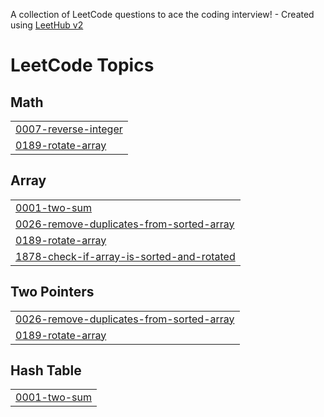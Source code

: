 A collection of LeetCode questions to ace the coding interview! - Created using [LeetHub v2](https://github.com/arunbhardwaj/LeetHub-2.0)
<!---LeetCode Topics Start-->
# LeetCode Topics
## Math
|  |
| ------- |
| [0007-reverse-integer](https://github.com/saumya2530/my-leetcode/tree/master/0007-reverse-integer) |
| [0189-rotate-array](https://github.com/saumya2530/my-leetcode/tree/master/0189-rotate-array) |
## Array
|  |
| ------- |
| [0001-two-sum](https://github.com/saumya2530/my-leetcode/tree/master/0001-two-sum) |
| [0026-remove-duplicates-from-sorted-array](https://github.com/saumya2530/my-leetcode/tree/master/0026-remove-duplicates-from-sorted-array) |
| [0189-rotate-array](https://github.com/saumya2530/my-leetcode/tree/master/0189-rotate-array) |
| [1878-check-if-array-is-sorted-and-rotated](https://github.com/saumya2530/my-leetcode/tree/master/1878-check-if-array-is-sorted-and-rotated) |
## Two Pointers
|  |
| ------- |
| [0026-remove-duplicates-from-sorted-array](https://github.com/saumya2530/my-leetcode/tree/master/0026-remove-duplicates-from-sorted-array) |
| [0189-rotate-array](https://github.com/saumya2530/my-leetcode/tree/master/0189-rotate-array) |
## Hash Table
|  |
| ------- |
| [0001-two-sum](https://github.com/saumya2530/my-leetcode/tree/master/0001-two-sum) |
<!---LeetCode Topics End-->